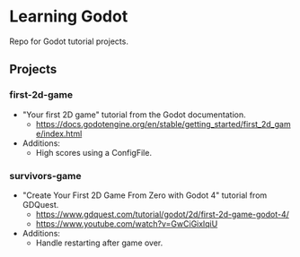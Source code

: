 # Learning Godot

Repo for Godot tutorial projects.

## Projects

### first-2d-game

- "Your first 2D game" tutorial from the Godot documentation.
    - https://docs.godotengine.org/en/stable/getting_started/first_2d_game/index.html
- Additions:
    - High scores using a ConfigFile.

### survivors-game

- "Create Your First 2D Game From Zero with Godot 4" tutorial from GDQuest.
    - https://www.gdquest.com/tutorial/godot/2d/first-2d-game-godot-4/
    - https://www.youtube.com/watch?v=GwCiGixlqiU
- Additions:
    - Handle restarting after game over.
